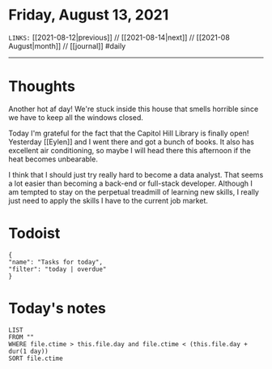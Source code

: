 # Friday, August 13, 2021
`LINKS:` [[2021-08-12|previous]] // [[2021-08-14|next]] // [[2021-08 August|month]] // [[journal]] 
#daily

---
# Thoughts
Another hot af day! We're stuck inside this house that smells horrible since we have to keep all the windows closed. 

Today I'm grateful for the fact that the Capitol Hill Library is finally open! Yesterday [[Eylen]] and I went there and got a bunch of books. It also has excellent air conditioning, so maybe I will head there this afternoon if the heat becomes unbearable. 

I think that I should just try really hard to become a data analyst. That seems a lot easier than becoming a back-end or full-stack developer. Although I am tempted to stay on the perpetual treadmill of learning new skills, I really just need to apply the skills I have to the current job market. 

# Todoist
```todoist
{
"name": "Tasks for today",
"filter": "today | overdue"
}
```

# Today's notes
```dataview
LIST 
FROM ""
WHERE file.ctime > this.file.day and file.ctime < (this.file.day + dur(1 day))
SORT file.ctime
```
